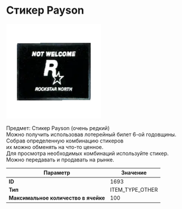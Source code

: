 # Стикер Payson

![Item Image](../img/1693.webp?raw=true)

Предмет: Стикер Payson (очень редкий)<br>Можно получить использовав лотерейный билет 6-ой годовщины.<br>Собрав определенную комбинацию стикеров<br>их можно обменять на что-то ценное.<br>Для просмотра необходимых комбинаций используйте стикер.<br>Можно передавать и продавать на рынке.


| Параметр | Значение |
|----------|----------|
| **ID** | 1693 |
| **Тип** | ITEM_TYPE_OTHER |
| **Максимальное количество в ячейке** | 100 |

